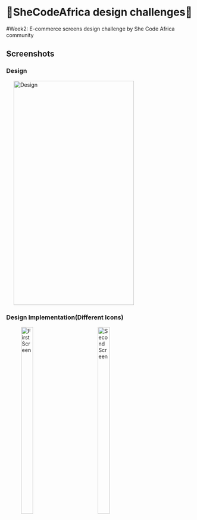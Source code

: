 # :muscle:SheCodeAfrica design challenges:muscle:
#Week2: E-commerce screens design challenge by She Code Africa community 
## Screenshots
### Design 
<p>
  <img hspace="20" width="80%" height="600" src="https://user-images.githubusercontent.com/22634271/87990487-c25a1e80-caec-11ea-9ce3-1e1eb622e9ee.png" alt="Design" title="Design"/>
</p>

### Design Implementation(Different Icons)
<p>
  <img hspace="40" width="25%" height="500" src="https://user-images.githubusercontent.com/22634271/88202877-277b5480-cc52-11ea-94d1-d764bbe71ece.jpeg" alt="First Screen" title="First Screen"/><img hspace="40" width="25%" height="500" src="https://user-images.githubusercontent.com/22634271/88202884-29ddae80-cc52-11ea-9b8f-96dafc6427a0.jpeg" alt="Second Screen" title="Second Screen"/>
</p>
